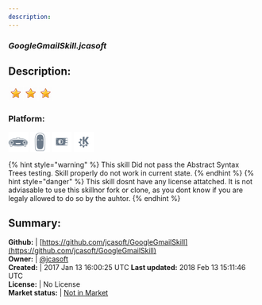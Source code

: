 ```yaml
---
description: 
---
```


### _GoogleGmailSkill.jcasoft_  
## Description:  
  
![](../.gitbook/assets/star.png)![](../.gitbook/assets/star.png)![](../.gitbook/assets/star.png)  
### Platform:  
 ![Mark I](../.gitbook/assets/mark-1-icon.png)  ![Mark II](../.gitbook/assets/mark-2-icon.png)  ![Picroft](../.gitbook/assets/picroft-icon.png)  ![plasmoid](../.gitbook/assets/kde.png)   
  
{% hint style="warning" %}
This skill Did not pass the Abstract Syntax Trees testing. Skill properly do not work in current state.
{% endhint %}
{% hint style="danger" %}
This skill dosnt have any license attatched. It is not adviasable to use this skillnor fork or clone, as you dont know if you are legaly allowed to do so by the auhtor.
{% endhint %}
  
## Summary:  
**Github:** | [https://github.com/jcasoft/GoogleGmailSkill](https://github.com/jcasoft/GoogleGmailSkill)  
**Owner:** | [@jcasoft](https://github.com/jcasoft)  
**Created:** | 2017 Jan 13 16:00:25 UTC  **Last updated:** 2018 Feb 13 15:11:46 UTC  
**License:** | No License  
**Market status:** | [Not in Market](https://market.mycroft.ai/skill/)  
